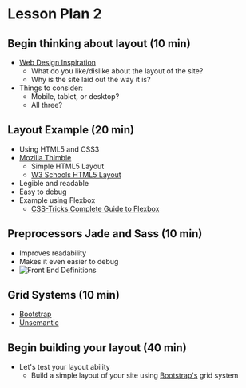 # Lesson Plan 2

## Begin thinking about layout (10 min)
  - <a href="http://www.webdesign-inspiration.com" target="_blank">Web Design Inspiration</a>
    - What do you like/dislike about the layout of the site?
    - Why is the site laid out the way it is?
  - Things to consider:
    - Mobile, tablet, or desktop?
    - All three?

## Layout Example (20 min)
  - Using HTML5 and CSS3
  - <a href="https://thimble.mozilla.org/" target="_blank">Mozilla Thimble</a>
    - Simple HTML5 Layout
    - <a href="http://www.w3schools.com/html/html_layout.asp" target="_blank">W3 Schools HTML5 Layout</a>
  - Legible and readable
  - Easy to debug
  - Example using Flexbox
    - <a href="https://css-tricks.com/snippets/css/a-guide-to-flexbox/">CSS-Tricks Complete Guide to Flexbox</a>

## Preprocessors Jade and Sass (10 min)
  - Improves readability
  - Makes it even easier to debug
  - ![Front End Definitions](front-end-definitions.jpg)

## Grid Systems (10 min)
  - <a href="http://getbootstrap.com/" target="_blank">Bootstrap</a>
  - <a href="http://unsemantic.com/" target="_blank">Unsemantic</a>

## Begin building your layout (40 min)
  - Let's test your layout ability
    - Build a simple layout of your site using <a href="http://getbootstrap.com/" target="_blank">Bootstrap's</a> grid system
